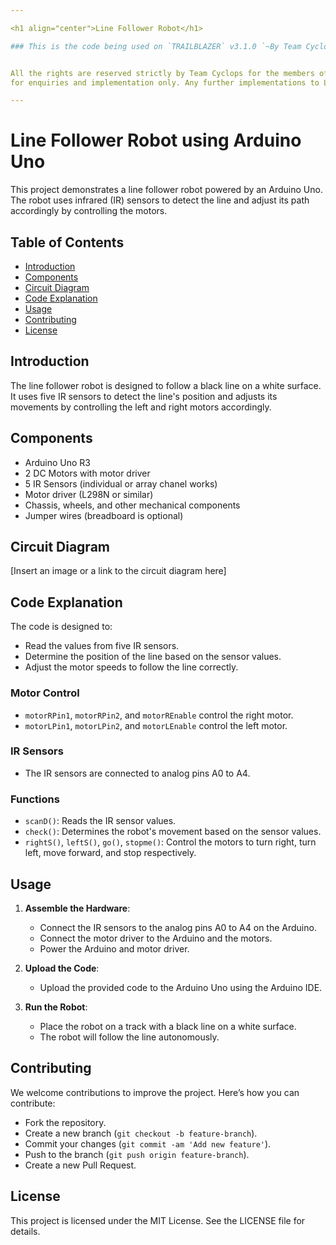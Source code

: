 ```yaml
---

<h1 align="center">Line Follower Robot</h1>

### This is the code being used on `TRAILBLAZER` v3.1.0 `~By Team Cyclops`


All the rights are reserved strictly by Team Cyclops for the members of the team 
for enquiries and implementation only. Any further implementations to LFR and variation to code will be available on this repository in dedicated branches.

---
```


# Line Follower Robot using Arduino Uno

This project demonstrates a line follower robot powered by an Arduino Uno. The robot uses infrared (IR) sensors to detect the line and adjust its path accordingly by controlling the motors.

## Table of Contents
- [Introduction](#introduction)
- [Components](#components)
- [Circuit Diagram](#circuit-diagram)
- [Code Explanation](#code-explanation)
- [Usage](#usage)
- [Contributing](#contributing)
- [License](#license)

## Introduction
The line follower robot is designed to follow a black line on a white surface. It uses five IR sensors to detect the line's position and adjusts its movements by controlling the left and right motors accordingly.

## Components
- Arduino Uno R3
- 2 DC Motors with motor driver
- 5 IR Sensors (individual or array chanel works)
- Motor driver (L298N or similar)
- Chassis, wheels, and other mechanical components
- Jumper wires (breadboard is optional)

## Circuit Diagram
[Insert an image or a link to the circuit diagram here]

## Code Explanation
The code is designed to:
- Read the values from five IR sensors.
- Determine the position of the line based on the sensor values.
- Adjust the motor speeds to follow the line correctly.

### Motor Control
- `motorRPin1`, `motorRPin2`, and `motorREnable` control the right motor.
- `motorLPin1`, `motorLPin2`, and `motorLEnable` control the left motor.

### IR Sensors
- The IR sensors are connected to analog pins A0 to A4.

### Functions
- `scanD()`: Reads the IR sensor values.
- `check()`: Determines the robot's movement based on the sensor values.
- `rightS()`, `leftS()`, `go()`, `stopme()`: Control the motors to turn right, turn left, move forward, and stop respectively.

## Usage
1. **Assemble the Hardware**:
   - Connect the IR sensors to the analog pins A0 to A4 on the Arduino.
   - Connect the motor driver to the Arduino and the motors.
   - Power the Arduino and motor driver.

2. **Upload the Code**:
   - Upload the provided code to the Arduino Uno using the Arduino IDE.

3. **Run the Robot**:
   - Place the robot on a track with a black line on a white surface.
   - The robot will follow the line autonomously.

## Contributing
We welcome contributions to improve the project. Here’s how you can contribute:
- Fork the repository.
- Create a new branch (`git checkout -b feature-branch`).
- Commit your changes (`git commit -am 'Add new feature'`).
- Push to the branch (`git push origin feature-branch`).
- Create a new Pull Request.

## License
This project is licensed under the MIT License. See the LICENSE file for details.


